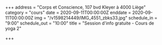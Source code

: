 +++
address = "Corps et Conscience, 107 bvd Kleyer à 4000 Liège"
category = "cours"
date = 2020-09-11T00:00:00Z
enddate = 2020-09-11T00:00:00Z
img = "/v1598214449/IMG_4551_zbks33.jpg"
schedule_in = "9:00"
schedule_out = "10:00"
title = "Session d'info gratuite - Cours de yoga 2"

+++

